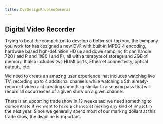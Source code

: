 ```yaml
---
title: DvrDesignProblemGeneral
---
```

## Digital Video Recorder
Trying to beat the competition to develop a better set-top box, the company you work for has designed a new DVR with built-in MPEG-4 encoding, hardware based high-definition HD up and down sampling (it can handle 720 I and P and 1080 I and P), all with a terabyte of storage and 2GB of memory. It also includes two HDMI ports, Ethernet connectivity, optical outputs, etc.

We need to create an amazing user experience that includes watching live TV; recording up to 4 additional channels while watching a 5th already-recorded video and creating something similar to a season pass that will record all occurrences of a given show on a given channel.

There is an upcoming trade show in 19 weeks and we need something to demonstrate if we want to have a chance at making any kind of impact in the next year. Since we generally spend most of our marking dollars at this trade show, the deadline is important.